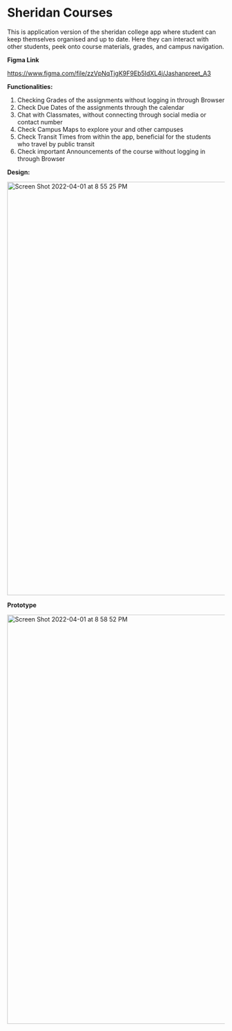 # Sheridan Courses
This is application version of the sheridan college app where student can keep themselves organised and up to date. Here they can interact with other students, peek onto course materials, grades, and campus navigation.

**Figma Link**

https://www.figma.com/file/zzVpNqTjgK9F9Eb5IdXL4j/Jashanpreet_A3

**Functionalities:**

1. Checking Grades of the assignments without logging in through Browser
2. Check Due Dates of the assignments through the calendar
3. Chat with Classmates, without connecting through social media or contact number
4. Check Campus Maps to explore your and other campuses
5. Check Transit Times from within the app, beneficial for the students who travel by public
transit
6. Check important Announcements of the course without logging in through Browser


**Design:**

<img width="958" alt="Screen Shot 2022-04-01 at 8 55 25 PM" src="https://user-images.githubusercontent.com/75087492/161357881-cd327778-cc2c-4820-b776-992f9d6fc2ea.png">

**Prototype**

<img width="948" alt="Screen Shot 2022-04-01 at 8 58 52 PM" src="https://user-images.githubusercontent.com/75087492/161357959-f1a46f96-d817-4594-9083-c4f411ad1388.png">
